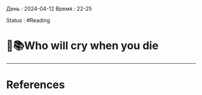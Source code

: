 День : 2024-04-12 
Время : 22-25

Status : #Reading   


# 📓📚Who will cry when you die



---
# References